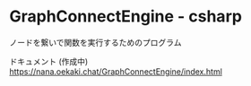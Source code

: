 # GraphConnectEngine - csharp

ノードを繋いで関数を実行するためのプログラム

ドキュメント (作成中)
https://nana.oekaki.chat/GraphConnectEngine/index.html
